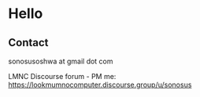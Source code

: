 
# Hello

## Contact

sonosusoshwa at gmail dot com

LMNC Discourse forum - PM me: https://lookmumnocomputer.discourse.group/u/sonosus


